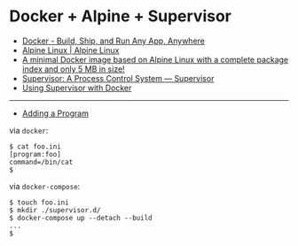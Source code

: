 # Docker + Alpine + Supervisor

* [Docker - Build, Ship, and Run Any App, Anywhere](https://www.docker.com/)
* [Alpine Linux | Alpine Linux](https://alpinelinux.org/)
 * [A minimal Docker image based on Alpine Linux with a complete package index and only 5 MB in size!](https://hub.docker.com/_/alpine/)
* [Supervisor: A Process Control System — Supervisor](http://supervisord.org/)
 * [Using Supervisor with Docker](https://docs.docker.com/engine/admin/using_supervisord/)

---

* [Adding a Program](http://supervisord.org/running.html#adding-a-program)

via `docker`:

```
$ cat foo.ini 
[program:foo]
command=/bin/cat
$ 
```

via `docker-compose`:

```
$ touch foo.ini
$ mkdir ./supervisor.d/
$ docker-compose up --detach --build
...
$ 
```
